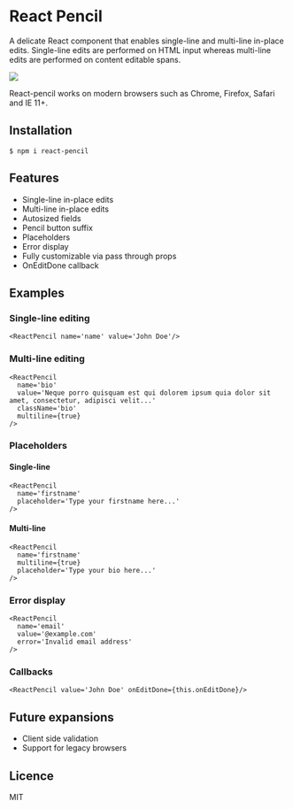 # React Pencil

A delicate React component that enables single-line and multi-line in-place edits. Single-line edits are performed on HTML input whereas multi-line edits are performed on content editable spans.

![](http://g.recordit.co/vzoEKt6pIc.gif)

React-pencil works on modern browsers such as Chrome, Firefox, Safari and IE 11+.

## Installation

```
$ npm i react-pencil
```

## Features

- Single-line in-place edits
- Multi-line in-place edits
- Autosized fields
- Pencil button suffix
- Placeholders
- Error display
- Fully customizable via pass through props
- OnEditDone callback

## Examples

### Single-line editing

```
<ReactPencil name='name' value='John Doe'/>
```

### Multi-line editing

```
<ReactPencil
  name='bio'
  value='Neque porro quisquam est qui dolorem ipsum quia dolor sit amet, consectetur, adipisci velit...'
  className='bio'
  multiline={true}
/>
```

### Placeholders

#### Single-line
```
<ReactPencil
  name='firstname'
  placeholder='Type your firstname here...'
/>
```

#### Multi-line

```
<ReactPencil
  name='firstname'
  multiline={true}
  placeholder='Type your bio here...'
/>
```

### Error display

```
<ReactPencil
  name='email'
  value='@example.com'
  error='Invalid email address'
/>
```

### Callbacks

```
<ReactPencil value='John Doe' onEditDone={this.onEditDone}/>
```

## Future expansions

- Client side validation
- Support for legacy browsers

## Licence

MIT
